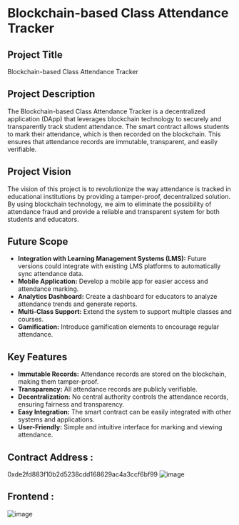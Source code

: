 # Blockchain-based Class Attendance Tracker

## Project Title
Blockchain-based Class Attendance Tracker

## Project Description
The Blockchain-based Class Attendance Tracker is a decentralized application (DApp) that leverages blockchain technology to securely and transparently track student attendance. The smart contract allows students to mark their attendance, which is then recorded on the blockchain. This ensures that attendance records are immutable, transparent, and easily verifiable.

## Project Vision
The vision of this project is to revolutionize the way attendance is tracked in educational institutions by providing a tamper-proof, decentralized solution. By using blockchain technology, we aim to eliminate the possibility of attendance fraud and provide a reliable and transparent system for both students and educators.

## Future Scope
- **Integration with Learning Management Systems (LMS):** Future versions could integrate with existing LMS platforms to automatically sync attendance data.
- **Mobile Application:** Develop a mobile app for easier access and attendance marking.
- **Analytics Dashboard:** Create a dashboard for educators to analyze attendance trends and generate reports.
- **Multi-Class Support:** Extend the system to support multiple classes and courses.
- **Gamification:** Introduce gamification elements to encourage regular attendance.

## Key Features
- **Immutable Records:** Attendance records are stored on the blockchain, making them tamper-proof.
- **Transparency:** All attendance records are publicly verifiable.
- **Decentralization:** No central authority controls the attendance records, ensuring fairness and transparency.
- **Easy Integration:** The smart contract can be easily integrated with other systems and applications.
- **User-Friendly:** Simple and intuitive interface for marking and viewing attendance.


## Contract Address :
0xde2fd883f10b2d5238cdd168629ac4a3ccf6bf99
![image](https://github.com/user-attachments/assets/fe68fafe-359d-41e6-98c5-19df9271a872)

## Frontend :
![image](https://github.com/user-attachments/assets/cd836bf6-c1a7-4a94-88bc-3f745f8ec26c)

